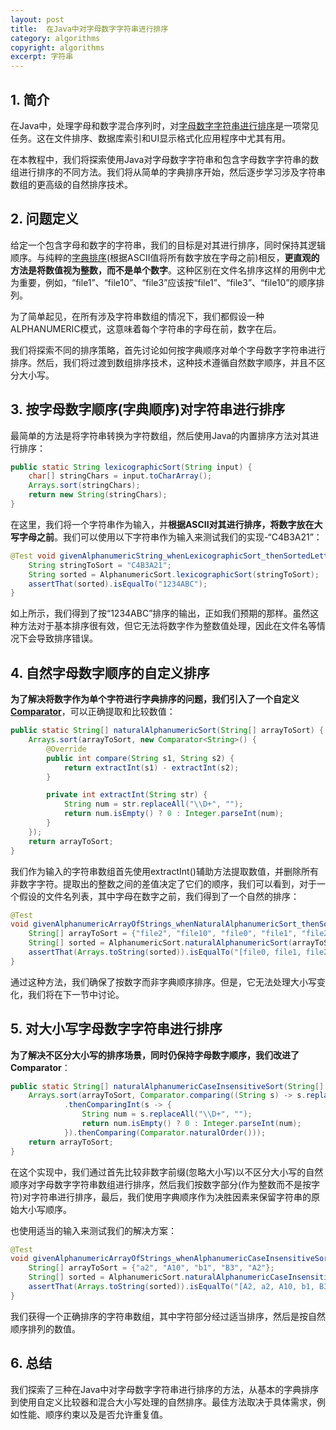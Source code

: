 ```yaml
---
layout: post
title:  在Java中对字母数字字符串进行排序
category: algorithms
copyright: algorithms
excerpt: 字符串
---
```


## 1. 简介

在Java中，处理字母和数字混合序列时，对[字母数字字符串进行排序](https://www.baeldung.com/java-sort-string-alphabetically)是一项常见任务。这在文件排序、数据库索引和UI显示格式化应用程序中尤其有用。

在本教程中，我们将探索使用Java对字母数字字符串和包含字母数字字符串的数组进行排序的不同方法。我们将从简单的字典排序开始，然后逐步学习涉及字符串数组的更高级的自然排序技术。

## 2. 问题定义

给定一个包含字母和数字的字符串，我们的目标是对其进行排序，同时保持其逻辑顺序。与纯粹的[字典排序](https://www.baeldung.com/java-sorting)(根据ASCII值将所有数字放在字母之前)相反，**更直观的方法是将数值视为整数，而不是单个数字**。这种区别在文件名排序这样的用例中尤为重要，例如，“file1”、“file10”、“file3”应该按“file1”、“file3”、“file10”的顺序排列。

为了简单起见，在所有涉及字符串数组的情况下，我们都假设一种ALPHANUMERIC模式，这意味着每个字符串的字母在前，数字在后。

我们将探索不同的排序策略，首先讨论如何按字典顺序对单个字母数字字符串进行排序。然后，我们将过渡到数组排序技术，这种技术遵循自然数字顺序，并且不区分大小写。

## 3. 按字母数字顺序(字典顺序)对字符串进行排序

最简单的方法是将字符串转换为字符数组，然后使用Java的内置排序方法对其进行排序：

```java
public static String lexicographicSort(String input) {
    char[] stringChars = input.toCharArray();
    Arrays.sort(stringChars);
    return new String(stringChars);
}
```

在这里，我们将一个字符串作为输入，并**根据ASCII对其进行排序，将数字放在大写字母之前**。我们可以使用以下字符串作为输入来测试我们的实现-“C4B3A21”：

```java
@Test void givenAlphanumericString_whenLexicographicSort_thenSortedLettersFirst() {
    String stringToSort = "C4B3A21";
    String sorted = AlphanumericSort.lexicographicSort(stringToSort);
    assertThat(sorted).isEqualTo("1234ABC");
}
```

如上所示，我们得到了按“1234ABC”排序的输出，正如我们预期的那样。虽然这种方法对于基本排序很有效，但它无法将数字作为整数值处理，因此在文件名等情况下会导致排序错误。

## 4. 自然字母数字顺序的自定义排序

**为了解决将数字作为单个字符进行字典排序的问题，我们引入了一个自定义[Comparator](https://docs.oracle.com/en/java/javase/24/docs/api/java.base/java/util/Comparator.html)**，可以正确提取和比较数值：

```java
public static String[] naturalAlphanumericSort(String[] arrayToSort) {
    Arrays.sort(arrayToSort, new Comparator<String>() {
        @Override
        public int compare(String s1, String s2) {
            return extractInt(s1) - extractInt(s2);
        }

        private int extractInt(String str) {
            String num = str.replaceAll("\\D+", "");
            return num.isEmpty() ? 0 : Integer.parseInt(num);
        }
    });
    return arrayToSort;
}
```

我们作为输入的字符串数组首先使用extractInt()辅助方法提取数值，并删除所有非数字字符。提取出的整数之间的差值决定了它们的顺序，我们可以看到，对于一个假设的文件名列表，其中字母在数字之前，我们得到了一个自然的排序：

```java
@Test
void givenAlphanumericArrayOfStrings_whenNaturalAlphanumericSort_thenSortNaturalOrder() {
    String[] arrayToSort = {"file2", "file10", "file0", "file1", "file20"};
    String[] sorted = AlphanumericSort.naturalAlphanumericSort(arrayToSort);
    assertThat(Arrays.toString(sorted)).isEqualTo("[file0, file1, file2, file10, file20]");
}
```

通过这种方法，我们确保了按数字而非字典顺序排序。但是，它无法处理大小写变化，我们将在下一节中讨论。

## 5. 对大小写字母数字字符串进行排序

**为了解决不区分大小写的排序场景，同时仍保持字母数字顺序，我们改进了Comparator**：

```java
public static String[] naturalAlphanumericCaseInsensitiveSort(String[] arrayToSort) {
    Arrays.sort(arrayToSort, Comparator.comparing((String s) -> s.replaceAll("\\d", "").toLowerCase())
            .thenComparingInt(s -> {
                String num = s.replaceAll("\\D+", "");
                return num.isEmpty() ? 0 : Integer.parseInt(num);
            }).thenComparing(Comparator.naturalOrder()));
    return arrayToSort;
}
```

在这个实现中，我们通过首先比较非数字前缀(忽略大小写)以不区分大小写的自然顺序对字母数字字符串数组进行排序，然后我们按数字部分(作为整数而不是按字符)对字符串进行排序，最后，我们使用字典顺序作为决胜因素来保留字符串的原始大小写顺序。

也使用适当的输入来测试我们的解决方案：

```java
@Test
void givenAlphanumericArrayOfStrings_whenAlphanumericCaseInsensitiveSort_thenSortNaturalOrder() {
    String[] arrayToSort = {"a2", "A10", "b1", "B3", "A2"};
    String[] sorted = AlphanumericSort.naturalAlphanumericCaseInsensitiveSort(arrayToSort);
    assertThat(Arrays.toString(sorted)).isEqualTo("[A2, a2, A10, b1, B3]");
}
```

我们获得一个正确排序的字符串数组，其中字符部分经过适当排序，然后是按自然顺序排列的数值。 

## 6. 总结

我们探索了三种在Java中对字母数字字符串进行排序的方法，从基本的字典排序到使用自定义比较器和混合大小写处理的自然排序。最佳方法取决于具体需求，例如性能、顺序约束以及是否允许重复值。